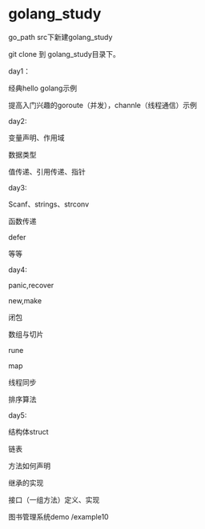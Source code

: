 # golang_study

go_path src下新建golang_study

git clone 到 golang_study目录下。

day1：

经典hello golang示例

提高入门兴趣的goroute（并发），channle（线程通信）示例

day2:

变量声明、作用域

数据类型

值传递、引用传递、指针

day3:

Scanf、strings、strconv

函数传递

defer

等等

day4:

panic,recover

new,make

闭包

数组与切片

rune

map

线程同步

排序算法

day5:

结构体struct

链表

方法如何声明

继承的实现

接口（一组方法）定义、实现

图书管理系统demo /example10





